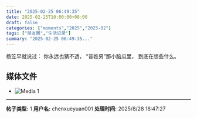 ```yaml
---
title: "2025-02-25 06:49:35"
date: 2025-02-25T10:00:00+08:00
draft: false
categories: ["moments","2025","2025-02"]
tags: ["朋友圈","生活记录"]
summary: "2025-02-25 06:49:35..."
---
```


杨笠早就说过：
你永远也猜不透，
“普姓男”那小脑瓜里，
到底在想些什么。

## 媒体文件

- ![Media 1](/Moments/photos/2025-02-25/202502250649350.jpg)

---

**帖子类型:** 1
**用户名:** chenxueyuan001
**处理时间:** 2025/8/28 18:47:27